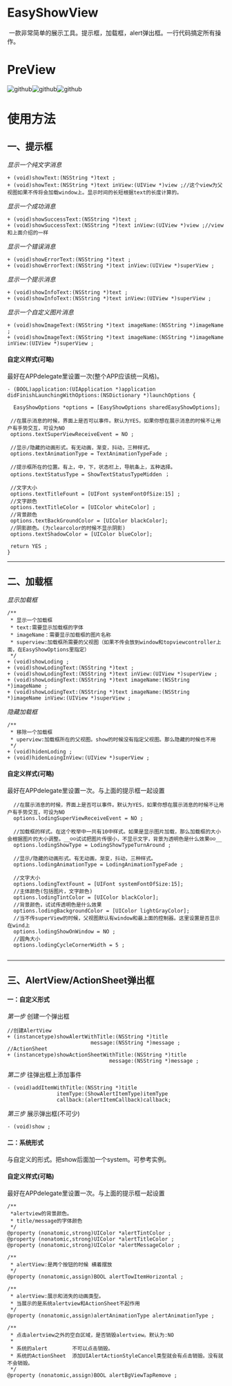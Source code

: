# EasyShowView 
  一款非常简单的展示工具。提示框，加载框，alert弹出框。一行代码搞定所有操作。
  
 
# PreView

![github](https://github.com/chenliangloveyou/EasyShowView/blob/master/show_preview/preview_text.gif "github")![github](https://github.com/chenliangloveyou/EasyShowView/blob/master/show_preview/preview_loding.gif "github")![github](https://github.com/chenliangloveyou/EasyShowView/blob/master/show_preview/preview_alert.gif "github")  


# 使用方法

## 一、提示框


_显示一个纯文字消息_

 ```
+ (void)showText:(NSString *)text ;
+ (void)showText:(NSString *)text inView:(UIView *)view ;//这个view为父视图如果不传将会加载window上。显示时间的长短根据text的长度计算的。
```
_显示一个成功消息_
```
+ (void)showSuccessText:(NSString *)text ;
+ (void)showSuccessText:(NSString *)text inView:(UIView *)view ;//view和上面介绍的一样
```
_显示一个错误消息_
```
+ (void)showErrorText:(NSString *)text ;
+ (void)showErrorText:(NSString *)text inView:(UIView *)superView ;
```
_显示一个提示消息_
```
+ (void)showInfoText:(NSString *)text ;
+ (void)showInfoText:(NSString *)text inView:(UIView *)superView ;
```
_显示一个自定义图片消息_
```
+ (void)showImageText:(NSString *)text imageName:(NSString *)imageName ;
+ (void)showImageText:(NSString *)text imageName:(NSString *)imageName inView:(UIView *)superView ;
```

#### 自定义样式(可略)

最好在APPdelegate里设置一次(整个APP应该统一风格)。
 ```
 - (BOOL)application:(UIApplication *)application didFinishLaunchingWithOptions:(NSDictionary *)launchOptions {
    
   EasyShowOptions *options = [EasyShowOptions sharedEasyShowOptions];
    
  //在展示消息的时候，界面上是否可以事件。默认为YES，如果你想在展示消息的时候不让用户有手势交互，可设为NO
  options.textSuperViewReceiveEvent = NO ;

  //显示/隐藏的动画形式。有无动画，渐变，抖动，三种样式。
  options.textAnimationType = TextAnimationTypeFade ;

  //提示框所在的位置。有上，中，下，状态栏上，导航条上，五种选择。
  options.textStatusType = ShowTextStatusTypeMidden ；

  //文字大小
  options.textTitleFount = [UIFont systemFontOfSize:15] ;
  //文字颜色
  options.textTitleColor = [UIColor whiteColor] ;
  //背景颜色
  options.textBackGroundColor = [UIColor blackColor];
  //阴影颜色。(为clearcolor的时候不显示阴影)
  options.textShadowColor = [UIColor blueColor];

  return YES ;
}
```



----

## 二、加载框

_显示加载框_
```
/**
 * 显示一个加载框
 * text:需要显示加载框的字体
 * imageName：需要显示加载框的图片名称
 * superview:加载框所需要的父视图（如果不传会放到window和topviewcontroller上面，在EasyShowOptions里指定）
 */
+ (void)showLoding ;
+ (void)showLodingText:(NSString *)text ;
+ (void)showLodingText:(NSString *)text inView:(UIView *)superView ;
+ (void)showLodingText:(NSString *)text imageName:(NSString *)imageName ;
+ (void)showLodingText:(NSString *)text imageName:(NSString *)imageName inView:(UIView *)superView ;

```
_隐藏加载框_
```
/**
 * 移除一个加载框
 * uperview:加载框所在的父视图。show的时候没有指定父视图。那么隐藏的时候也不用
 */
+ (void)hidenLoding ;
+ (void)hidenLoingInView:(UIView *)superView ;

```

#### 自定义样式(可略)
最好在APPdelegate里设置一次。与上面的提示框一起设置
```
  //在展示消息的时候，界面上是否可以事件。默认为YES，如果你想在展示消息的时候不让用户有手势交互，可设为NO
  options.lodingSuperViewReceiveEvent = NO ;

  //加载框的样式。在这个枚举中一共有10中样式。如果是显示图片加载，那么加载框的大小会根据图片的大小调整。__☺☺试试把图片传很小，不显示文字，背景为透明色是什么效果☺☺__
  options.lodingShowType = LodingShowTypeTurnAround ;

  //显示/隐藏的动画形式。有无动画，渐变，抖动，三种样式。
  options.lodingAnimationType = LodingAnimationTypeFade ;

  //文字大小
  options.lodingTextFount = [UIFont systemFontOfSize:15];
  //主体颜色(包括图片，文字颜色)
  options.lodingTintColor = [UIColor blackColor];
  //背景颜色，试试传透明色是什么效果
  options.lodingBackgroundColor = [UIColor lightGrayColor];
  //当不传superView的时候，父视图默认有window和最上面的控制器。这里设置是否显示在wind上
  options.lodingShowOnWindow = NO ;
  //圆角大小
  options.lodingCycleCornerWidth = 5 ;
  
```



----

## 三、AlertView/ActionSheet弹出框

#### 一：自定义形式

_第一步_
创建一个弹出框
```
//创建AlertView
+ (instancetype)showAlertWithTitle:(NSString *)title
                           message:(NSString *)message ;
//ActionSheet
+ (instancetype)showActionSheetWithTitle:(NSString *)title
                                 message:(NSString *)message ;
```
_第二步_ 往弹出框上添加事件
```
- (void)addItemWithTitle:(NSString *)title
                itemType:(ShowAlertItemType)itemType
                callback:(alertItemCallback)callback;
```
_第三步_ 展示弹出框(不可少)
```
- (void)show ;
```
#### 二：系统形式
与自定义的形式。把show后面加一个system。可参考实例。

#### 自定义样式(可略)
最好在APPdelegate里设置一次。与上面的提示框一起设置
```
/**
 *alertview的背景颜色。
 * title/message的字体颜色
 */
@property (nonatomic,strong)UIColor *alertTintColor ;
@property (nonatomic,strong)UIColor *alertTitleColor ;
@property (nonatomic,strong)UIColor *alertMessageColor ;

/**
 * alertView:是两个按钮的时候 横着摆放
 */
@property (nonatomic,assign)BOOL alertTowItemHorizontal ;

/**
 * alertView:展示和消失的动画类型。
 * 当展示的是系统alertview和ActionSheet不起作用
 */
@property (nonatomic,assign)alertAnimationType alertAnimationType ;

/**
 * 点击alertview之外的空白区域，是否销毁alertview。默认为:NO
 *
 * 系统的alert        不可以点击销毁。
 * 系统的ActionSheet  添加UIAlertActionStyleCancel类型就会有点击销毁。没有就不会销毁。
 */
@property (nonatomic,assign)BOOL alertBgViewTapRemove ;
```












